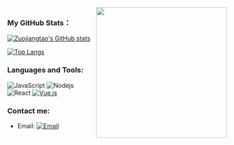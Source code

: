 <img src="https://camo.githubusercontent.com/3b7c592ede97b6138ffd4b1cc1541c2f3b11fd39/687474703a2f2f33312e6d656469612e74756d626c722e636f6d2f31376665613932306666333665663466356238373764353231366137616164392f74756d626c725f6d6f39786a65387a5a34317163626975666f315f313238302e676966" height="300px" width ="300px" align="right">

<!--
**Zuojiangtao/Zuojiangtao** is a ✨ _special_ ✨ repository because its `README.md` (this file) appears on your GitHub profile.

Here are some ideas to get you started:

- 🔭 I’m currently working on ...
- 🌱 I’m currently learning ...
- 👯 I’m looking to collaborate on ...
- 🤔 I’m looking for help with ...
- 💬 Ask me about ...
- 📫 How to reach me: ...
- 😄 Pronouns: ...
- ⚡ Fun fact: ...
-->

### My GitHub Stats：
[![Zuojiangtao's GitHub stats](https://github-readme-stats.vercel.app/api?username=Zuojiangtao&count_private=true&show_icons=true)](https://github.com/Zuojiangtao/github-readme-stats)

[![Top Langs](https://github-readme-stats.vercel.app/api/top-langs/?username=Zuojiangtao&layout=compact)](https://github.com/Zuojiangtao/github-readme-stats)

### Languages and Tools:
![JavaScript](https://img.shields.io/badge/JavaScript-F7DF1E?style=flat-square&logo=JavaScript&logoColor=white)
![Nodejs](https://img.shields.io/badge/-Nodejs-black?style=flat-square&logo=Node.js)
![React](https://img.shields.io/badge/-React-%23282C34?style=flat-square&logo=react)
[![Vue.js](https://img.shields.io/badge/-Vuejs-black?style=flat-square&logo=vue.js&link=https://github.com/LuizCarlosAbbott/)](https://github.com/LuizCarlosAbbott/)

### Contact me:
- Email: [![Email](https://img.shields.io/badge/jiangtao.zuo@geely.com-D14836?style=flat-square&logo=gmail&logoColor=white)](mailto:jiangtao.zuo@geely.com)
